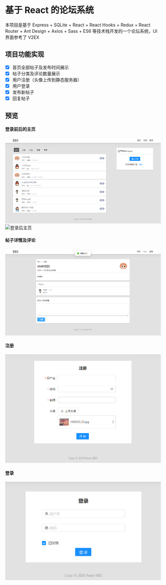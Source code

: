 # 基于 React 的论坛系统

本项目是基于 Express + SQLite + React + React Hooks + Redux + React Router + Ant Design + Axios + Sass + ES6 等技术栈开发的一个论坛系统，UI 界面参考了 V2EX

## 项目功能实现

- [x] 首页全部帖子及发布时间展示
- [x] 帖子分类及评论数量展示
- [x] 用户注册（头像上传到静态服务器）
- [x] 用户登录
- [x] 发布新帖子
- [x] 回复帖子

## 预览

#### 登录前后的主页

![登录后主页](https://github.com/Violet-77/BBS-React/blob/master/src/asset/readme/index.png)
![登录后主页](https://github.com/Violet-77/BBS-React/blob/master/src/asset/logined/index.png)

#### 帖子详情及评论

![帖子详情](https://github.com/Violet-77/BBS-React/blob/master/src/asset/readme/postDetail.png)

#### 注册

![注册](https://github.com/Violet-77/BBS-React/blob/master/src/asset/readme/register.png)

#### 登录

![登录](https://github.com/Violet-77/BBS-React/blob/master/src/asset/readme/login.png)
